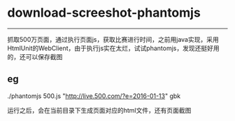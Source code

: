 # download-screeshot-phantomjs

---

抓取500万页面，通过执行页面js，获取比赛进行时间，之前用java实现，采用HtmlUnit的WebClient，由于执行js实在太烂，试试phantomjs，发现还挺好用的，还可以保存截图

eg
---
./phantomjs 500.js "http://live.500.com/?e=2016-01-13" gbk

运行之后，会在当前目录下生成页面对应的html文件，还有页面截图
